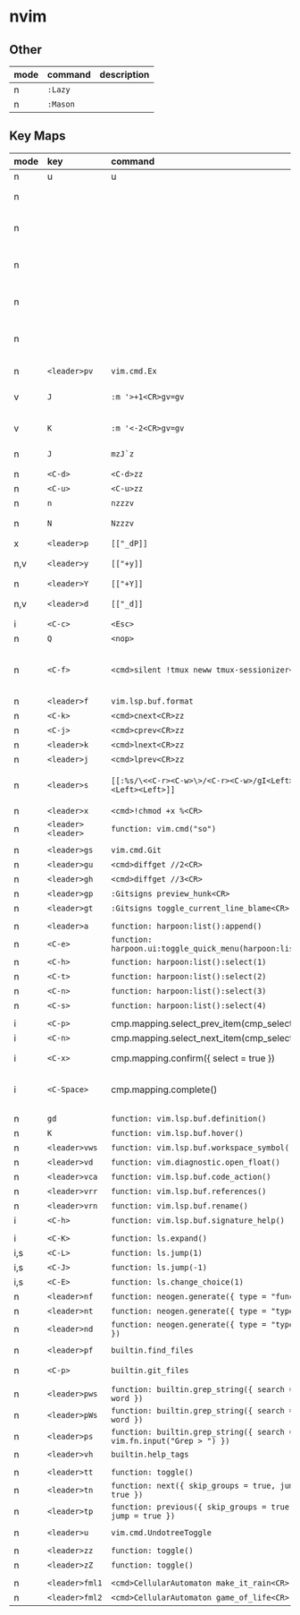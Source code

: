 # nvim

## Other

| mode | command  | description |
| :--- | :------- | :---------- |
| n    | `:Lazy`  |             |
| n    | `:Mason` |             |

## Key Maps

| mode | key                | command                                                               | topic     | description                    |
| :--- | :----------------- | :-------------------------------------------------------------------- | :-------- | :----------------------------- |
| n    | u                  | u                                                                     |           | revert/undo                    |
| n    | <C-6>              | <C-6>                                                                 |           | jump back prev open            |
| n    | <C-w><C-h>         | <C-w><C-h>                                                            |           | move focus left windows        |
| n    | <C-w><C-l>         | <C-w><C-l>                                                            |           | move focus right windows       |
| n    | <C-w><C-j>         | <C-w><C-j>                                                            |           | move focus lower windows       |
| n    | <C-w><C-k>         | <C-w><C-k>                                                            |           | move focus upper windows       |
|      |                    |                                                                       |           |                                |
|      |                    |                                                                       |           |                                |
| n    | `<leader>pv`       | `vim.cmd.Ex`                                                          | basic     | exit file                      |
| v    | `J`                | `:m '>+1<CR>gv=gv`                                                    | basic     | move line(s) down              |
| v    | `K`                | `:m '<-2<CR>gv=gv`                                                    | basic     | move line(s) up                |
| n    | `J`                | ``mzJ`z``                                                             | basic     | remove line below              |
| n    | `<C-d>`            | `<C-d>zz`                                                             | basic     |                                |
| n    | `<C-u>`            | `<C-u>zz`                                                             | basic     |                                |
| n    | `n`                | `nzzzv`                                                               | basic     | search next                    |
| n    | `N`                | `Nzzzv`                                                               | basic     | search prev                    |
| x    | `<leader>p`        | `[["_dP]]`                                                            | basic     |                                |
| n,v  | `<leader>y`        | `[["+y]]`                                                             | basic     | copy selected                  |
| n    | `<leader>Y`        | `[["+Y]]`                                                             | basic     | copy line                      |
| n,v  | `<leader>d`        | `[["_d]]`                                                             | basic     | delete selected                |
| i    | `<C-c>`            | `<Esc>`                                                               | basic     |                                |
| n    | `Q`                | `<nop>`                                                               | basic     |                                |
| n    | `<C-f>`            | `<cmd>silent !tmux neww tmux-sessionizer<CR>`                         | basic     | new session by script with fzf |
| n    | `<leader>f`        | `vim.lsp.buf.format`                                                  | basic     |                                |
| n    | `<C-k>`            | `<cmd>cnext<CR>zz`                                                    | basic     |                                |
| n    | `<C-j>`            | `<cmd>cprev<CR>zz`                                                    | basic     |                                |
| n    | `<leader>k`        | `<cmd>lnext<CR>zz`                                                    | basic     |                                |
| n    | `<leader>j`        | `<cmd>lprev<CR>zz`                                                    | basic     |                                |
| n    | `<leader>s`        | `[[:%s/\<<C-r><C-w>\>/<C-r><C-w>/gI<Left><Left><Left>]]`              | basic     | replace by regex search        |
| n    | `<leader>x`        | `<cmd>!chmod +x %<CR>`                                                | basic     |                                |
| n    | `<leader><leader>` | `function: vim.cmd("so")`                                             | basic     |                                |
|      |                    |                                                                       |           |                                |
| n    | `<leader>gs`       | `vim.cmd.Git`                                                         | git       |                                |
| n    | `<leader>gu`       | `<cmd>diffget //2<CR>`                                                | git       |                                |
| n    | `<leader>gh`       | `<cmd>diffget //3<CR>`                                                | git       |                                |
| n    | `<leader>gp`       | `:Gitsigns preview_hunk<CR>`                                          | git       |                                |
| n    | `<leader>gt`       | `:Gitsigns toggle_current_line_blame<CR>`                             | git       |                                |
|      |                    |                                                                       |           |                                |
| n    | `<leader>a`        | `function: harpoon:list():append()`                                   | harpoon   |                                |
| n    | `<C-e>`            | `function: harpoon.ui:toggle_quick_menu(harpoon:list())`              | harpoon   |                                |
| n    | `<C-h>`            | `function: harpoon:list():select(1)`                                  | harpoon   |                                |
| n    | `<C-t>`            | `function: harpoon:list():select(2)`                                  | harpoon   |                                |
| n    | `<C-n>`            | `function: harpoon:list():select(3)`                                  | harpoon   |                                |
| n    | `<C-s>`            | `function: harpoon:list():select(4)`                                  | harpoon   |                                |
|      |                    |                                                                       |           |                                |
| i    | `<C-p>`            | cmp.mapping.select_prev_item(cmp_select)                              | lsp       |                                |
| i    | `<C-n>`            | cmp.mapping.select_next_item(cmp_select)                              | lsp       |                                |
| i    | `<C-x>`            | cmp.mapping.confirm({ select = true })                                | lsp       | confirm selection              |
| i    | `<C-Space>`        | cmp.mapping.complete()                                                | lsp       | open completion box            |
|      |                    |                                                                       |           |                                |
| n    | `gd`               | `function: vim.lsp.buf.definition()`                                  | lsp       |                                |
| n    | `K`                | `function: vim.lsp.buf.hover()`                                       | lsp       |                                |
| n    | `<leader>vws`      | `function: vim.lsp.buf.workspace_symbol()`                            | lsp       |                                |
| n    | `<leader>vd`       | `function: vim.diagnostic.open_float()`                               | lsp       |                                |
| n    | `<leader>vca`      | `function: vim.lsp.buf.code_action()`                                 | lsp       |                                |
| n    | `<leader>vrr`      | `function: vim.lsp.buf.references()`                                  | lsp       |                                |
| n    | `<leader>vrn`      | `function: vim.lsp.buf.rename()`                                      | lsp       |                                |
| i    | `<C-h>`            | `function: vim.lsp.buf.signature_help()`                              | lsp       |                                |
|      |                    |                                                                       |           |                                |
| i    | `<C-K>`            | `function: ls.expand()`                                               | snippets  |                                |
| i,s  | `<C-L>`            | `function: ls.jump(1)`                                                | snippets  |                                |
| i,s  | `<C-J>`            | `function: ls.jump(-1)`                                               | snippets  |                                |
| i,s  | `<C-E>`            | `function: ls.change_choice(1)`                                       | snippets  |                                |
| n    | `<leader>nf`       | `function: neogen.generate({ type = "func" })`                        | snippets  |                                |
| n    | `<leader>nt`       | `function: neogen.generate({ type = "type" })`                        | snippets  |                                |
| n    | `<leader>nd`       | `function: neogen.generate({ type = "typedef" })`                     | snippets  |                                |
|      |                    |                                                                       |           |                                |
| n    | `<leader>pf`       | `builtin.find_files`                                                  | telescope | find in files                  |
| n    | `<C-p>`            | `builtin.git_files`                                                   | telescope | find in git files              |
| n    | `<leader>pws`      | `function: builtin.grep_string({ search = word })`                    | telescope |                                |
| n    | `<leader>pWs`      | `function: builtin.grep_string({ search = word })`                    | telescope |                                |
| n    | `<leader>ps`       | `function: builtin.grep_string({ search = vim.fn.input("Grep > ") })` | telescope |                                |
| n    | `<leader>vh`       | `builtin.help_tags`                                                   | telescope |                                |
|      |                    |                                                                       |           |                                |
| n    | `<leader>tt`       | `function: toggle()`                                                  | trouble   |                                |
| n    | `<leader>tn`       | `function: next({ skip_groups = true, jump = true })`                 | trouble   |                                |
| n    | `<leader>tp`       | `function: previous({ skip_groups = true, jump = true })`             | trouble   |                                |
|      |                    |                                                                       |           |                                |
| n    | `<leader>u`        | `vim.cmd.UndotreeToggle`                                              | undotree  |                                |
|      |                    |                                                                       |           |                                |
| n    | `<leader>zz`       | `function: toggle()`                                                  | zenmode   |                                |
| n    | `<leader>zZ`       | `function: toggle()`                                                  | zenmode   |                                |
|      |                    |                                                                       |           |                                |
| n    | `<leader>fml1`     | `<cmd>CellularAutomaton make_it_rain<CR>`                             | fun       |                                |
| n    | `<leader>fml2`     | `<cmd>CellularAutomaton game_of_life<CR>`                             | fun       |                                |
